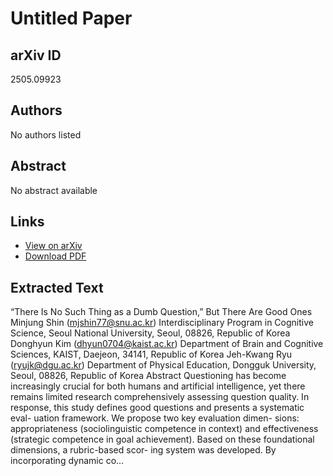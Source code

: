 # Untitled Paper

## arXiv ID
2505.09923

## Authors
No authors listed

## Abstract
No abstract available

## Links
- [View on arXiv](https://arxiv.org/abs/2505.09923)
- [Download PDF](https://arxiv.org/pdf/2505.09923.pdf)

## Extracted Text
“There Is No Such Thing as a Dumb Question,” But There Are Good Ones
Minjung Shin (mjshin77@snu.ac.kr)
Interdisciplinary Program in Cognitive Science, Seoul National University, Seoul, 08826, Republic of Korea
Donghyun Kim (dhyun0704@kaist.ac.kr)
Department of Brain and Cognitive Sciences, KAIST, Daejeon, 34141, Republic of Korea
Jeh-Kwang Ryu (ryujk@dgu.ac.kr)
Department of Physical Education, Dongguk University, Seoul, 08826, Republic of Korea
Abstract
Questioning has become increasingly crucial for both humans
and artificial intelligence, yet there remains limited research
comprehensively assessing question quality. In response, this
study defines good questions and presents a systematic eval-
uation framework. We propose two key evaluation dimen-
sions: appropriateness (sociolinguistic competence in context)
and effectiveness (strategic competence in goal achievement).
Based on these foundational dimensions, a rubric-based scor-
ing system was developed. By incorporating dynamic co...
